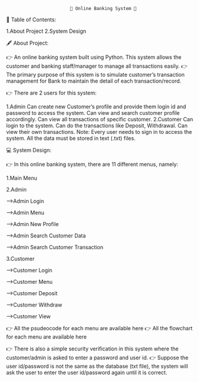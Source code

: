 
                            🏦 Online Banking System 🏦


📃 Table of Contents:


1.About Project
2.System Design

🖋 About Project:


👉 An online banking system built using Python. This system allows the customer and banking staff/manager to manage all transactions easily.
👉 The primary purpose of this system is to simulate customer’s transaction management for Bank to maintain the detail of each transaction/record.

👉 There are 2 users for this system:

1.Admin
   Can create new Customer’s profile and provide them login id and password to access the system.
   Can view and search customer profile accordingly.
   Can view all transactions of specific customer.
2.Customer
   Can login to the system.
   Can do the transactions like Deposit, Withdrawal.
   Can view their own transactions.
Note: Every user needs to sign in to access the system. All the data must be stored in text (.txt) files.




💻 System Design:


👉 In this online banking system, there are 11 different menus, namely:

1.Main Menu

2.Admin

   -->Admin Login
   
   -->Admin Menu
   
   -->Admin New Profile
   
   -->Admin Search Customer Data
   
   -->Admin Search Customer Transaction

3.Customer

   -->Customer Login
   
   -->Customer Menu 
   
   -->Customer Deposit
   
   -->Customer Withdraw
   
   -->Customer View

👉 All the psudeocode for each menu are available here
👉 All the flowchart for each menu are available here

👉 There is also a simple security verification in this system where the customer/admin is asked to enter a password and user id.
👉 Suppose the user id/password is not the same as the database (txt file), the system will ask the user to enter the user id/password again until it is correct.



